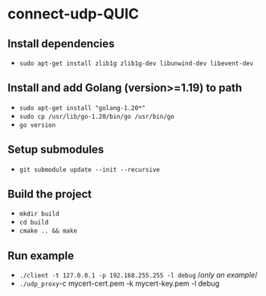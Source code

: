 # connect-udp-QUIC

## Install dependencies
  - `sudo apt-get install zlib1g zlib1g-dev libunwind-dev libevent-dev`

## Install and add Golang (version>=1.19) to path
  - `sudo apt-get install "golang-1.20*"`
  - `sudo cp /usr/lib/go-1.20/bin/go /usr/bin/go`
  - `go version`

## Setup submodules
  - `git submodule update --init --recursive`

## Build the project
  - `mkdir build`
  - `cd build`
  - `cmake .. && make`

## Run example
  - `./client -t 127.0.0.1 -p 192.168.255.255 -l debug`  /*only an example*/
  - `./udp_proxy`-c mycert-cert.pem -k mycert-key.pem -l debug
